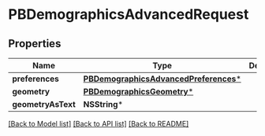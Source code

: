 # PBDemographicsAdvancedRequest

## Properties
Name | Type | Description | Notes
------------ | ------------- | ------------- | -------------
**preferences** | [**PBDemographicsAdvancedPreferences***](PBDemographicsAdvancedPreferences.md) |  | [optional] 
**geometry** | [**PBDemographicsGeometry***](PBDemographicsGeometry.md) |  | [optional] 
**geometryAsText** | **NSString*** |  | [optional] 

[[Back to Model list]](../README.md#documentation-for-models) [[Back to API list]](../README.md#documentation-for-api-endpoints) [[Back to README]](../README.md)


